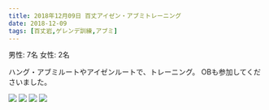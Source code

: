 ```yaml
---
title: 2018年12月09日 百丈アイゼン・アブミトレーニング
date: 2018-12-09
tags: [百丈岩,ゲレンデ訓練,アブミ]
---
```


男性: 7名
女性: 2名

ハング・アブミルートやアイゼンルートで、トレーニング。
OBも参加してくださいました。

![](/2018/12/09/20181209/1.jpg)
![](/2018/12/09/20181209/2.jpg)
![](/2018/12/09/20181209/3.jpg)
![](/2018/12/09/20181209/4.jpg)

